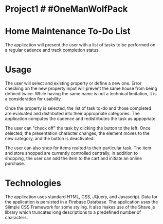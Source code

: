 # Project1 # #OneManWolfPack

Home Maintenance To-Do List
============================================================================================
The application will present the user with a list of tasks to be performed on a regular cadence and track completion status.


Usage
============================================================================================
The user will select and existing property or define a new one.  Error checking on the new property input will prevent the same house from being defined twice.  While having the same name is not a technical limitation, it is a consideration for usability.  

Once the property is selected, the list of task to-do and those completed are evaluated and distributed into their appropriate categories.  The application computes the cadence and redistributes the task as appopriate.

The user can "check off" the task by clicking the button to the left.  Once selected, the presentation character changes, the element moves to the new category, and the button is deactivated.

The user can also shop for items realted to their particular task.  The item and store shopped are currently controlled centrally.  In addition to shopping, the user can add the item to the cart and initiate an online purchase.


Technologies
=============================================================================================
The application uses standard HTML, CSS, JQuery, and Javascript.  Data for the application is persisted in a Firebase Database.  The application uses the Siimple CSS Framework for some styling.  It also makes use of the Shave.js library which truncates long descriptions to a predefined number of characters.  


